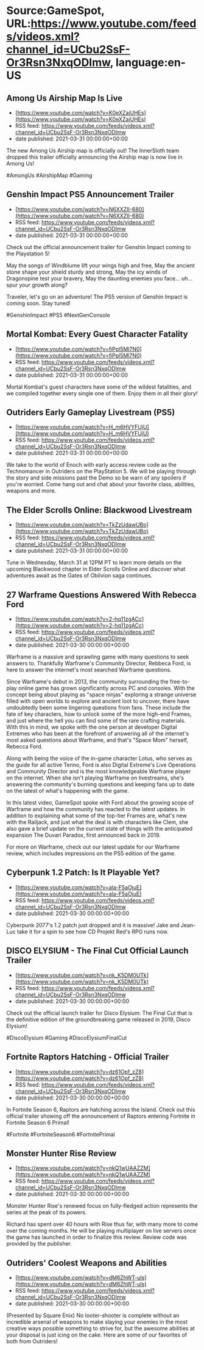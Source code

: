 # Source:GameSpot, URL:https://www.youtube.com/feeds/videos.xml?channel_id=UCbu2SsF-Or3Rsn3NxqODImw, language:en-US

## Among Us Airship Map Is Live
 - [https://www.youtube.com/watch?v=K0eXZaiUHEs](https://www.youtube.com/watch?v=K0eXZaiUHEs)
 - RSS feed: https://www.youtube.com/feeds/videos.xml?channel_id=UCbu2SsF-Or3Rsn3NxqODImw
 - date published: 2021-03-31 00:00:00+00:00

The new Among Us Airship map is officially out! The InnerSloth team dropped this trailer officially announcing the Airship map is now live in Among Us! 

#AmongUs #AirshipMap #Gaming

## Genshin Impact PS5 Announcement Trailer
 - [https://www.youtube.com/watch?v=N6XXZII-680](https://www.youtube.com/watch?v=N6XXZII-680)
 - RSS feed: https://www.youtube.com/feeds/videos.xml?channel_id=UCbu2SsF-Or3Rsn3NxqODImw
 - date published: 2021-03-31 00:00:00+00:00

Check out the official announcement trailer for Genshin Impact coming to the Playstation 5! 

May the songs of Windblume lift your wings high and free,
May the ancient stone shape your shield sturdy and strong,
May the icy winds of Dragonspine test your bravery,
May the daunting enemies you face... uh... spur your growth along?

Traveler, let's go on an adventure!
The PS5 version of Genshin Impact is coming soon. Stay tuned!

#GenshinImpact #PS5 #NextGenConsole

## Mortal Kombat: Every Guest Character Fatality
 - [https://www.youtube.com/watch?v=fiPpl5Ml7N0](https://www.youtube.com/watch?v=fiPpl5Ml7N0)
 - RSS feed: https://www.youtube.com/feeds/videos.xml?channel_id=UCbu2SsF-Or3Rsn3NxqODImw
 - date published: 2021-03-31 00:00:00+00:00

Mortal Kombat's guest characters have some of the wildest fatalities, and we compiled together every single one of them. Enjoy them in all their glory!

## Outriders Early Gameplay Livestream (PS5)
 - [https://www.youtube.com/watch?v=H_m6HVYFUjU](https://www.youtube.com/watch?v=H_m6HVYFUjU)
 - RSS feed: https://www.youtube.com/feeds/videos.xml?channel_id=UCbu2SsF-Or3Rsn3NxqODImw
 - date published: 2021-03-31 00:00:00+00:00

We take to the world of Enoch with early access review code as the Technomancer in Outriders on the PlayStation 5. We will be playing through the story and side missions past the Demo so be warn of any spoilers if you're worried. Come hang out and chat about your favorite class, abilities, weapons and more.

## The Elder Scrolls Online: Blackwood Livestream
 - [https://www.youtube.com/watch?v=TkZzUdawUBo](https://www.youtube.com/watch?v=TkZzUdawUBo)
 - RSS feed: https://www.youtube.com/feeds/videos.xml?channel_id=UCbu2SsF-Or3Rsn3NxqODImw
 - date published: 2021-03-31 00:00:00+00:00

Tune in Wednesday, March 31 at 12PM PT to learn more details on the upcoming Blackwood chapter in Elder Scrolls Online and discover what adventures await as the Gates of Oblivion saga continues.

## 27 Warframe Questions Answered With Rebecca Ford
 - [https://www.youtube.com/watch?v=2-hq11zgACc](https://www.youtube.com/watch?v=2-hq11zgACc)
 - RSS feed: https://www.youtube.com/feeds/videos.xml?channel_id=UCbu2SsF-Or3Rsn3NxqODImw
 - date published: 2021-03-30 00:00:00+00:00

Warframe is a massive and sprawling game with many questions to seek answers to. Thankfully Warframe's Community Director, Rebbeca Ford, is here to answer the internet's most searched Warframe questions. 

Since Warframe's debut in 2013, the community surrounding the free-to-play online game has grown significantly across PC and consoles. With the concept being about playing as "space ninjas" exploring a strange universe filled with open worlds to explore and ancient loot to uncover, there have undoubtedly been some lingering questions from fans. These include the fate of key characters, how to unlock some of the more high-end Frames, and just where the hell you can find some of the rare crafting materials. With this in mind, we spoke with the one person at developer Digital Extremes who has been at the forefront of answering all of the internet's most asked questions about Warframe, and that's "Space Mom" herself, Rebecca Ford.

Along with being the voice of the in-game character Lotus, who serves as the guide for all active Tenno, Ford is also Digital Extreme's Live Operations and Community Director and is the most knowledgeable Warframe player on the internet. When she isn't playing Warframe on livestreams, she's answering the community's burning questions and keeping fans up to date on the latest of what's happening with the game.

In this latest video, GameSpot spoke with Ford about the growing scope of Warframe and how the community has reacted to the latest updates. In addition to explaining what some of the top-tier Frames are, what's new with the Railjack, and just what the deal is with characters like Clem, she also gave a brief update on the current state of things with the anticipated expansion The Duvari Paradox, first announced back in 2019.

For more on Warframe, check out our latest update for our Warframe review, which includes impressions on the PS5 edition of the game.

## Cyberpunk 1.2 Patch: Is It Playable Yet?
 - [https://www.youtube.com/watch?v=ala-F5aOjuE](https://www.youtube.com/watch?v=ala-F5aOjuE)
 - RSS feed: https://www.youtube.com/feeds/videos.xml?channel_id=UCbu2SsF-Or3Rsn3NxqODImw
 - date published: 2021-03-30 00:00:00+00:00

Cyberpunk 2077's 1.2 patch just dropped and it is massive! Jake and Jean-Luc take it for a spin to see how CD Projekt Red's RPG runs now.

## DISCO ELYSIUM - The Final Cut Official Launch Trailer
 - [https://www.youtube.com/watch?v=nk_K5DM0UTk](https://www.youtube.com/watch?v=nk_K5DM0UTk)
 - RSS feed: https://www.youtube.com/feeds/videos.xml?channel_id=UCbu2SsF-Or3Rsn3NxqODImw
 - date published: 2021-03-30 00:00:00+00:00

Check out the official launch trailer for Disco Elysium: The Final Cut that is the definitive edition of the groundbreaking game released in 2019, Disco Elysium! 

#DiscoElysium #Gaming #DiscoElysiumFinalCut

## Fortnite Raptors Hatching - Official Trailer
 - [https://www.youtube.com/watch?v=dz61Opf_zZ8](https://www.youtube.com/watch?v=dz61Opf_zZ8)
 - RSS feed: https://www.youtube.com/feeds/videos.xml?channel_id=UCbu2SsF-Or3Rsn3NxqODImw
 - date published: 2021-03-30 00:00:00+00:00

In Fortnite Season 6, Raptors are hatching across the Island. Check out this official trailer showing off the announcement of Raptors entering Fortnite in Fortnite Season 6 Primal! 

#Fortnite #FortniteSeason6 #FortnitePrimal

## Monster Hunter Rise Review
 - [https://www.youtube.com/watch?v=nkQ1wUAAZZM](https://www.youtube.com/watch?v=nkQ1wUAAZZM)
 - RSS feed: https://www.youtube.com/feeds/videos.xml?channel_id=UCbu2SsF-Or3Rsn3NxqODImw
 - date published: 2021-03-30 00:00:00+00:00

Monster Hunter Rise's renewed focus on fully-fledged action represents the series at the peak of its powers.

Richard has spent over 40 hours with Rise thus far, with many more to come over the coming months. He will be playing multiplayer on live servers once the game has launched in order to finalize this review. Review code was provided by the publisher.

## Outriders' Coolest Weapons and Abilities
 - [https://www.youtube.com/watch?v=dM6ZhWT-uls](https://www.youtube.com/watch?v=dM6ZhWT-uls)
 - RSS feed: https://www.youtube.com/feeds/videos.xml?channel_id=UCbu2SsF-Or3Rsn3NxqODImw
 - date published: 2021-03-30 00:00:00+00:00

(Presented by Square Enix) No looter-shooter is complete without an incredible arsenal of weapons to make slaying your enemies in the most creative ways possible something to strive for, but the awesome abilities at your disposal is just icing on the cake. Here are some of our favorites of both from Outriders!

